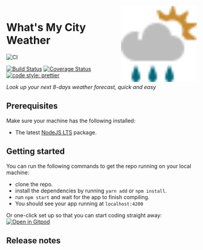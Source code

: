 <img src="public/logo.svg" height="200px" align="right"/>

# What's My City Weather
![CI](https://github.com/ptdien/whats-my-city-weather/workflows/CI/badge.svg)

[![Build Status](https://travis-ci.org/immerjs/immer.svg?branch=master)](https://travis-ci.org/immerjs/immer) [![Coverage Status](https://coveralls.io/repos/github/ptdien/whats-my-city-weather/badge.svg?branch=main)](https://coveralls.io/github/ptdien/whats-my-city-weather?branch=main) [![code style: prettier](https://img.shields.io/badge/code_style-prettier-ff69b4.svg)](https://github.com/prettier/prettier)

_Look up your next 8-days weather forecast, quick and easy_

## Prerequisites

Make sure your machine has the following installed:

- The latest [NodeJS LTS](https://nodejs.org/en/) package.

## Getting started

You can run the following commands to get the repo running on your local machine:

- clone the repo.
- install the dependencies by running `yarn add` or `npm install`.
- run `npm start` and wait for the app to finish compiling.
- You should see your app running at `localhost:4200`


Or one-click set up so that you can start coding straight away:
[![Open in Gitpod](https://gitpod.io/button/open-in-gitpod.svg)](https://gitpod.io/from-referrer/)

## Release notes

